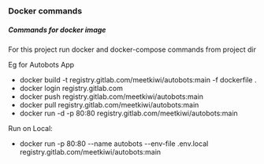 ### Docker commands

##### Commands for docker image

For this project run docker and docker-compose commands from project dir

Eg for Autobots App
- docker build -t registry.gitlab.com/meetkiwi/autobots:main -f dockerfile .
- docker login registry.gitlab.com
- docker push registry.gitlab.com/meetkiwi/autobots:main
- docker pull registry.gitlab.com/meetkiwi/autobots:main
- docker run -d -p 80:80 registry.gitlab.com/meetkiwi/autobots:main

Run on Local:
- docker run -p 80:80 --name autobots --env-file .env.local registry.gitlab.com/meetkiwi/autobots:main